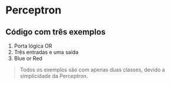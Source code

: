 <h1>Perceptron</h1>
<h2>Código com três exemplos</h2>
<ol>
  <li>Porta lógica OR</li>
  <li>Três entradas e uma saída</li>
  <li>Blue or Red</li>
</ol>
 
> Todos os exemplos são com apenas duas classes, devido a simplicidade da Perceptron.
